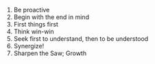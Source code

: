 1.  Be proactive
2.  Begin with the end in mind
3.  First things first
4.  Think win-win
5.  Seek first to understand, then to be understood
6.  Synergize!
7.  Sharpen the Saw; Growth
